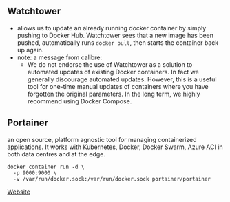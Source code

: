 
## Watchtower
- allows us to update an already running docker container by simply pushing to Docker Hub. Watchtower sees that a new image has been pushed, automatically runs `docker pull`, then starts the container back up again.
- note: a message from calibre:
	- We do not endorse the use of Watchtower as a solution to automated updates of existing Docker containers. In fact we generally discourage automated updates. However, this is a useful tool for one-time manual updates of containers where you have forgotten the original parameters. In the long term, we highly recommend using Docker Compose.

## Portainer
an open source, platform agnostic tool for managing containerized applications. It works with Kubernetes, Docker, Docker Swarm, Azure ACI in both data centres and at the edge.
```
docker container run -d \
  -p 9000:9000 \
  -v /var/run/docker.sock:/var/run/docker.sock portainer/portainer
```
[Website](https://www.portainer.io/)
